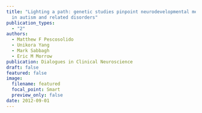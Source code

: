 ```yaml
---
title: "Lighting a path: genetic studies pinpoint neurodevelopmental mechanisms
  in autism and related disorders"
publication_types:
  - "2"
authors:
  - Matthew F Pescosolido
  - Unikora Yang
  - Mark Sabbagh
  - Eric M Morrow
publication: Dialogues in Clinical Neuroscience
draft: false
featured: false
image:
  filename: featured
  focal_point: Smart
  preview_only: false
date: 2012-09-01
---
```

